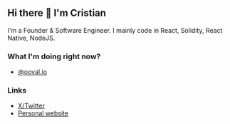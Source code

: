 ## Hi there 👋 I'm Cristian
I'm a Founder & Software Engineer. I mainly code in React, Solidity, React Native, NodeJS.


### What I'm doing right now?
- [@ooval.io](https://ooval.io)


### Links
- [X/Twitter](https://twitter.com/crislenta)
- [Personal website](https://crislenta.com)
